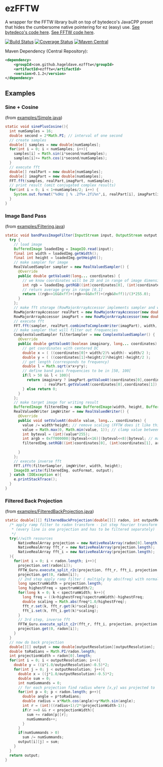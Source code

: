 # ezFFTW

A wrapper for the FFTW library built on top of bytedeco's JavaCPP preset that hides the cumbersome native pointering for ez (easy) use. [See bytedeco's code here](https://github.com/bytedeco/javacpp-presets/tree/master/fftw). [See FFTW code here](https://github.com/FFTW/fftw3).

[![Build Status](https://travis-ci.com/hageldave/ezFFTW.svg?branch=master)](https://travis-ci.com/hageldave/ezFFTW)
[![Coverage Status](https://coveralls.io/repos/github/hageldave/ezFFTW/badge.svg?branch=master)](https://coveralls.io/github/hageldave/ezFFTW?branch=master)
[![Maven Central](https://img.shields.io/maven-central/v/com.github.hageldave.ezfftw/ezfftw.svg)](https://search.maven.org/search?q=g:com.github.hageldave.ezfftw)

Maven Dependency (Central Repository):
```xml
<dependency>
	<groupId>com.github.hageldave.ezfftw</groupId>
	<artifactId>ezfftw</artifactId>
	<version>0.1.2</version>
</dependency>
```

## Examples

### Sine + Cosine
(from [examples/Simple.java](../master/src/test/java/hageldave/ezfftw/dp/example/Simple.java))
```java
static void sinePlusCosine(){
  int numSamples = 16;
  double second = 2*Math.PI; // interval of one second
  // create samples
  double[] samples = new double[numSamples];
  for(int i = 0; i < numSamples; i++){
    samples[i] = Math.sin(i*second/numSamples);
    samples[i]+= Math.cos(i*second/numSamples);
  }
  // execute fft
  double[] realPart = new double[numSamples];
  double[] imagPart = new double[numSamples];
  FFT.fft(samples, realPart,imagPart, numSamples);
  // print result (omit conjugated complex results)
  for(int i = 0; i < 1+numSamples/2; i++) {
    System.out.format("%dHz | % .2f%+.2fi%n",i, realPart[i], imagPart[i]);
  }
}
```

### Image Band Pass
(from [examples/Filtering.java](../master/src/test/java/hageldave/ezfftw/dp/example/Filtering.java))
```java
static void bandPassImageFilter(InputStream input, OutputStream output, String outFormat){
  try {
    // load image
    BufferedImage loadedImg = ImageIO.read(input);
    final int width = loadedImg.getWidth();
    final int height = loadedImg.getHeight();
    // make sampler for image
    RealValuedSampler sampler = new RealValuedSampler() {
      @Override
      public double getValueAt(long... coordinates) {
        // we know coordinates will be 2D and in range of image dimensions
        int rgb = loadedImg.getRGB((int)coordinates[0], (int)coordinates[1]);
        // return average grey in range [0,1]
        return ((rgb>>16&0xff)+(rgb>>8&0xff)+(rgb&0xff))/(3*255.0); 
      }
    };
    // make fft storage (RowMajorArrayAccessor implements sampler and writer)
    RowMajorArrayAccessor realPart = new RowMajorArrayAccessor(new double[width*height], width,height);
    RowMajorArrayAccessor imagPart = new RowMajorArrayAccessor(new double[width*height], width,height);
    // execute fft
    FFT.fft(sampler, realPart.combineToComplexWriter(imagPart), width, height);
    // make sampler that will filter out frequencies
    ComplexValuedSampler filterSampler = new ComplexValuedSampler() {
      @Override
      public double getValueAt(boolean imaginary, long... coordinates) {
        // get coordinates with centered DC
        double x = ( ((coordinates[0]+ width/2)% width)- width/2 );
        double y = ( ((coordinates[1]+height/2)%height)-height/2 );
        // get length (corresponds to frequency)
        double l = Math.sqrt(x*x+y*y);
        // define band pass frequencies to be in ]50, 100[
        if(l > 50 && l < 100){
          return imaginary ? imagPart.getValueAt(coordinates[0],coordinates[1]) 
                  : realPart.getValueAt(coordinates[0],coordinates[1]);
        } else return 0;
      }
    };
    // make target image for writing result
    BufferedImage filteredImg = new BufferedImage(width, height, BufferedImage.TYPE_INT_ARGB);
    RealValuedWriter imgWriter = new RealValuedWriter() {
      @Override
      public void setValueAt(double value, long... coordinates) {
        value /= width*height; // remove scaling (FFTW does it like this)
        value = Math.max(0, Math.min(value, 1)); // clamp value between [0,1]
        int byteval = (int)(value*255);
        int argb = 0xff000000|(byteval<<16)|(byteval<<8)|byteval; // make greyscale argb
        filteredImg.setRGB((int)coordinates[0], (int)coordinates[1], argb);
            
      }
    };
    // execute inverse fft
    FFT.ifft(filterSampler, imgWriter, width, height);
    ImageIO.write(filteredImg, outFormat, output);
  } catch (IOException e){
    e.printStackTrace();
  }
}
```

### Filtered Back Projection
(from [examples/FilteredBackProjection.java](../master/src/test/java/hageldave/ezfftw/dp/example/FilteredBackProjection.java))
```java
static double[][] filteredBackProjection(double[][] radon, int outputResolution) {
  /* apply ramp filter to radon transform - 1st step fourier transform
   * (every line is one projection and has to be filtered separately)
   */
  try(//with resources
      NativeRealArray projection = new NativeRealArray(radon[0].length);
      NativeRealArray fft_r = new NativeRealArray(projection.length);
      NativeRealArray fft_i = new NativeRealArray(projection.length);
  ){
    for(int i = 0; i < radon.length; i++){
      projection.set(radon[i]);
      FFTW_Guru.execute_split_r2c(projection, fft_r, fft_i, projection.length);
      projection.get(0, radon[i]);
      // 2nd step apply ramp filter ( multiply by abs(freq) with normalized freq )
      long spectrumWidth = projection.length;
      long highestFreq = spectrumWidth/2;
      for(long k = 0; k < spectrumWidth; k++){
        long freq = ((k+highestFreq)%spectrumWidth)-highestFreq;
        double scaling = Math.abs(freq*1.0/highestFreq);
        fft_r.set(k, fft_r.get(k)*scaling);
        fft_i.set(k, fft_i.get(k)*scaling);
      }
      // 3rd step, inverse fft
      FFTW_Guru.execute_split_c2r(fft_r, fft_i, projection, projection.length);
      projection.get(0, radon[i]);
    }
  }
  // now do back projection
  double[][] output = new double[outputResolution][outputResolution];
  double toRadians = Math.PI/radon.length;
  int projectionWidth = radon[0].length;
  for(int i = 0; i < outputResolution; i++){
    double y = ((i*1.0/outputResolution)-0.5)*2;
    for(int j = 0; j < outputResolution; j++){
      double x = ((j*1.0/outputResolution)-0.5)*2;
      double sum = 0;
      int numSummands = 0;
      // for each projection find radius where [x,y] was projected to
      for(int p = 0; p < radon.length; p++){
        double angle = p*toRadians;
        double radius = x*Math.cos(angle)+y*Math.sin(angle);
        int r = (int)((radius+1)/2*(projectionWidth-1));
        if(r >=0 && r < projectionWidth){
          sum += radon[p][r];
          numSummands++;
        }
      }
      if(numSummands > 0)
        sum /= numSummands;
      output[i][j] = sum;
    }
  }
  return output;
}
```
